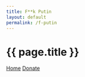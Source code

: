 ```yaml
---
title: F**k Putin 
layout: default
permalink: /f-putin
---
```



# {{ page.title }}

[Home](/) [Donate](/donate)